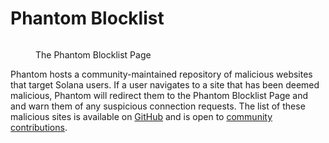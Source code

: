 # Phantom Blocklist

<figure><img src="../.gitbook/assets/Screenshot 2024-01-22 at 6.55.55 PM.png" alt=""><figcaption><p>The Phantom Blocklist Page</p></figcaption></figure>

Phantom hosts a community-maintained repository of malicious websites that target Solana users. If a user navigates to a site that has been deemed malicious, Phantom will redirect them to the Phantom Blocklist Page and and warn them of any suspicious connection requests. The list of these malicious sites is available on [GitHub](https://github.com/phantom-labs/blocklist) and is open to [community contributions](https://github.com/phantom-labs/blocklist#contributing).
